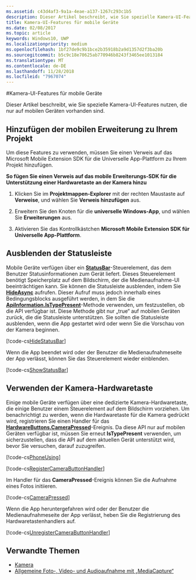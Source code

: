 ```yaml
---
ms.assetid: c43d4af3-9a1a-4eae-a137-1267c293c1b5
description: Dieser Artikel beschreibt, wie Sie spezielle Kamera-UI-Features nutzen, die nur auf mobilen Geräten vorhanden sind.
title: Kamera-UI-Features für mobile Geräte
ms.date: 02/08/2017
ms.topic: article
keywords: Windows10, UWP
ms.localizationpriority: medium
ms.openlocfilehash: 1bf27de9c9b1bce2b35918b2a9d1357d2f3ba20b
ms.sourcegitcommit: b5c9c18e70625ab770946b8243f3465ee1013184
ms.translationtype: MT
ms.contentlocale: de-DE
ms.lasthandoff: 11/28/2018
ms.locfileid: "7967074"
---
```

#<a name="camera-ui-features-for-mobile-devices"></a>Kamera-UI-Features für mobile Geräte

Dieser Artikel beschreibt, wie Sie spezielle Kamera-UI-Features nutzen, die nur auf mobilen Geräten vorhanden sind. 

## <a name="add-the-mobile-extension-to-your-project"></a>Hinzufügen der mobilen Erweiterung zu Ihrem Projekt 

Um diese Features zu verwenden, müssen Sie einen Verweis auf das Microsoft Mobile Extension SDK für die Universelle App-Plattform zu Ihrem Projekt hinzufügen.

**So fügen Sie einen Verweis auf das mobile Erweiterungs-SDK für die Unterstützung einer Hardwaretaste an der Kamera hinzu**

1.  Klicken Sie im **Projektmappen-Explorer** mit der rechten Maustaste auf **Verweise**, und wählen Sie **Verweis hinzufügen** aus.

2.  Erweitern Sie den Knoten für die **universelle Windows-App**, und wählen Sie **Erweiterungen** aus.

3.  Aktivieren Sie das Kontrollkästchen **Microsoft Mobile Extension SDK für Universelle App-Plattform**.

## <a name="hide-the-status-bar"></a>Ausblenden der Statusleiste

Mobile Geräte verfügen über ein [**StatusBar**](https://msdn.microsoft.com/library/windows/apps/dn633864)-Steuerelement, das dem Benutzer Statusinformationen zum Gerät liefert. Dieses Steuerelement benötigt Speicherplatz auf dem Bildschirm, der die Medienaufnahme-UI beeinträchtigen kann. Sie können die Statusleiste ausblenden, indem Sie [**HideAsync**](https://msdn.microsoft.com/library/windows/apps/dn610339) aufrufen. Dieser Aufruf muss jedoch innerhalb eines Bedingungsblocks ausgeführt werden, in dem Sie die [**ApiInformation.IsTypePresent**](https://msdn.microsoft.com/library/windows/apps/dn949016)-Methode verwenden, um festzustellen, ob die API verfügbar ist. Diese Methode gibt nur „true“ auf mobilen Geräten zurück, die die Statusleiste unterstützen. Sie sollten die Statusleiste ausblenden, wenn die App gestartet wird oder wenn Sie die Vorschau von der Kamera beginnen.

[!code-cs[HideStatusBar](./code/BasicMediaCaptureWin10/cs/MainPage.xaml.cs#SnippetHideStatusBar)]

Wenn die App beendet wird oder der Benutzer die Medienaufnahmeseite der App verlässt, können Sie das Steuerelement wieder einblenden.

[!code-cs[ShowStatusBar](./code/BasicMediaCaptureWin10/cs/MainPage.xaml.cs#SnippetShowStatusBar)]

## <a name="use-the-hardware-camera-button"></a>Verwenden der Kamera-Hardwaretaste

Einige mobile Geräte verfügen über eine dedizierte Kamera-Hardwaretaste, die einige Benutzer einem Steuerelement auf dem Bildschirm vorziehen. Um benachrichtigt zu werden, wenn die Hardwaretaste für die Kamera gedrückt wird, registrieren Sie einen Handler für das [**HardwareButtons.CameraPressed**](https://msdn.microsoft.com/library/windows/apps/dn653805)-Ereignis. Da diese API nur auf mobilen Geräten verfügbar ist, müssen Sie erneut **IsTypePresent** verwenden, um sicherzustellen, dass die API auf dem aktuellen Gerät unterstützt wird, bevor Sie versuchen, darauf zuzugreifen.

[!code-cs[PhoneUsing](./code/BasicMediaCaptureWin10/cs/MainPage.xaml.cs#SnippetPhoneUsing)]

[!code-cs[RegisterCameraButtonHandler](./code/BasicMediaCaptureWin10/cs/MainPage.xaml.cs#SnippetRegisterCameraButtonHandler)]

Im Handler für das **CameraPressed**-Ereignis können Sie die Aufnahme eines Fotos initiieren.

[!code-cs[CameraPressed](./code/BasicMediaCaptureWin10/cs/MainPage.xaml.cs#SnippetCameraPressed)]

Wenn die App heruntergefahren wird oder der Benutzer die Medienaufnahmeseite der App verlässt, heben Sie die Registrierung des Hardwaretastenhandlers auf.

[!code-cs[UnregisterCameraButtonHandler](./code/BasicMediaCaptureWin10/cs/MainPage.xaml.cs#SnippetUnregisterCameraButtonHandler)]

## <a name="related-topics"></a>Verwandte Themen

* [Kamera](camera.md)
* [Allgemeine Foto-, Video- und Audioaufnahme mit „MediaCapture“](basic-photo-video-and-audio-capture-with-MediaCapture.md)





